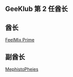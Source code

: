 ## GeeKlub 第 2 任酋长

## 酋长
[FeelMix Prime](https://coding.net/u/hellovass/p/GeekLub/git/blob/master/members/FeelMix%20Prime.md)

## 副酋长
[MephistoPheies](https://coding.net/u/hellovass/p/GeeKlub/git/blob/master/members/MephistoPheies.md)